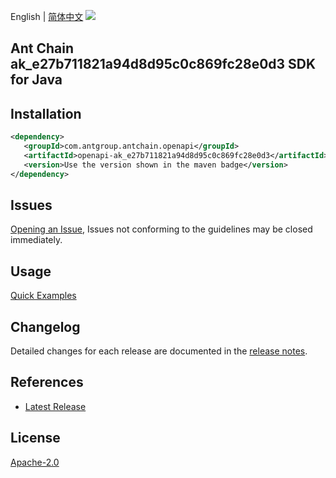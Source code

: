 English | [简体中文](README-CN.md)
![](https://aliyunsdk-pages.alicdn.com/icons/AlibabaCloud.svg)

## Ant Chain ak_e27b711821a94d8d95c0c869fc28e0d3 SDK for Java

## Installation

```xml
<dependency>
   <groupId>com.antgroup.antchain.openapi</groupId>
   <artifactId>openapi-ak_e27b711821a94d8d95c0c869fc28e0d3</artifactId>
   <version>Use the version shown in the maven badge</version>
</dependency>
```

## Issues
[Opening an Issue](https://github.com/alipay/antchain-openapi-prod-sdk/issues/new), Issues not conforming to the guidelines may be closed immediately.

## Usage
[Quick Examples](https://github.com/alipay/antchain-openapi-prod-sdk/blob/master/docs/0-Examples-EN.md#quick-examples)

## Changelog
Detailed changes for each release are documented in the [release notes](./ChangeLog.txt).

## References
* [Latest Release](https://github.com/alipay/antchain-openapi-prod-sdk/)

## License
[Apache-2.0](http://www.apache.org/licenses/LICENSE-2.0)
